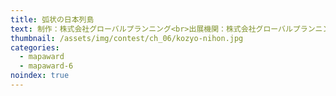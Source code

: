 ```yaml
---
title: 弧状の日本列島
text: 制作：株式会社グローバルプランニング<br>出展機関：株式会社グローバルプランニング
thumbnail: /assets/img/contest/ch_06/kozyo-nihon.jpg
categories:
  - mapaward
  - mapaward-6
noindex: true
---
```

